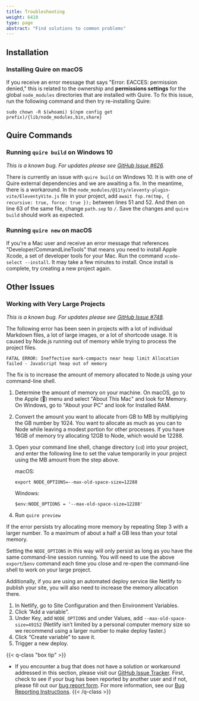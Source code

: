```yaml
---
title: Troubleshooting
weight: 6410
type: page
abstract: "Find solutions to common problems"
---
```


## Installation

### Installing Quire on macOS

If you receive an error message that says "Error: EACCES: permission denied," this is related to the ownership and **permissions settings** for the global `node_modules` directories that are installed with Quire. To fix this issue, run the following command and then try re-installing Quire:

```text
sudo chown -R $(whoami) $(npm config get prefix)/{lib/node_modules,bin,share}
```

## Quire Commands

### Running `quire build` on Windows 10

*This is a known bug. For updates please see [GitHub Issue #626](https://github.com/thegetty/quire/issues/626).*

There is currently an issue with `quire build` on Windows 10. It is with one of Quire external dependencies and we are awaiting a fix. In the meantime, there is a workaround. In the `node_modules/@11ty/eleventy-plugin-vite/EleventyVite.js` file in your project, add `await fsp.rm(tmp, { recursive: true, force: true });` between lines 51 and 52. And then on line 63 of the same file, change `path.sep` to `/`. Save the changes and `quire build` should work as expected.

### Running `quire new` on macOS

If you're a Mac user and receive an error message that references "Developer/CommandLineTools" that means you need to install Apple Xcode, a set of developer tools for your Mac. Run the command `xcode-select --install`. It may take a few minutes to install. Once install is complete, try creating a new project again. 

## Other Issues

### Working with Very Large Projects

*This is a known bug. For updates please see [GitHub Issue #748](https://github.com/thegetty/quire/issues/748).*

The following error has been seen in projects with a lot of individual Markdown files, a lot of large images, or a lot of shortcode usage. It is caused by Node.js running out of memory while trying to process the project files.

```
FATAL ERROR: Ineffective mark-compacts near heap limit Allocation failed - JavaScript heap out of memory
```

The fix is to increase the amount of memory allocated to Node.js using your command-line shell.

1. Determine the amount of memory on your machine. On macOS, go to the Apple () menu and select "About This Mac" and look for Memory. On Windows, go to "About your PC" and look for Installed RAM.
2. Convert the amount you want to allocate from GB to MB by multiplying the GB number by 1024. You want to allocate as much as you can to Node while leaving a modest portion for other processes. If you have 16GB of memory try allocating 12GB to Node, which would be 12288.
3. Open your command line shell, change directory (`cd`) into your project, and enter the following line to set the value temporarily in your project using the MB amount from the step above.

    macOS:

    ```
    export NODE_OPTIONS=--max-old-space-size=12288
    ```

    Windows:

    ```
    $env:NODE_OPTIONS = '--max-old-space-size=12288'
    ```

4. Run `quire preview`

If the error persists try allocating more memory by repeating Step 3 with a larger number. To a maximum of about a half a GB less than your total memory.

Setting the `NODE_OPTIONS` in this way will only persist as long as you have the same command-line session running. You will need to use the above `export`/`$env` command each time you close and re-open the command-line shell to work on your large project.

Additionally, if you are using an automated deploy service like Netlify to publish your site, you will also need to increase the memory allocation there.
 
1. In Netlify, go to Site Configuration and then Environment Variables. 
2. Click “Add a variable”. 
3. Under Key, add `NODE_OPTIONS` and under Values, add `--max-old-space-size=49152` (Netlify isn’t limited by a personal computer memory size so we recommend using a larger number to make deploy faster.) 
4. Click “Create variable” to save it.
5. Trigger a new deploy.

{{< q-class "box tip" >}}
- If you encounter a bug that does not have a solution or workaround addressed in this section, please visit our [GitHub Issue Tracker](https://github.com/thegetty/quire/issues). First, check to see if your bug has been reported by another user and if not, please fill out our [bug report form](https://github.com/thegetty/quire/issues/new?assignees=erin-cecele&labels=status%3Atriage+needed&projects=&template=bug_report.yaml). For more information, see our [Bug Reporting Instructions](https://github.com/thegetty/quire/blob/main/BUG_REPORTING.md). 
{{< /q-class >}}